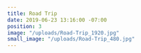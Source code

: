 ```yaml
---
title: Road Trip
date: 2019-06-23 13:16:00 -07:00
position: 3
image: "/uploads/Road-Trip_1920.jpg"
small_image: "/uploads/Road-Trip_480.jpg"
---
```


